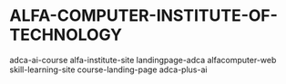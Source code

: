 # ALFA-COMPUTER-INSTITUTE-OF-TECHNOLOGY
adca-ai-course  alfa-institute-site  landingpage-adca  alfacomputer-web  skill-learning-site  course-landing-page  adca-plus-ai
